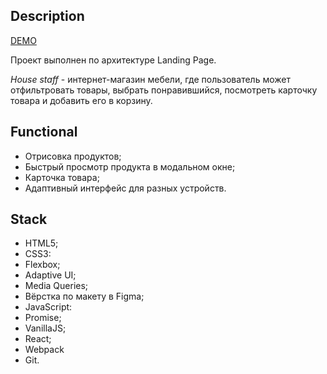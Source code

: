 ## Description
[DEMO](http://ecom-landing.cy39506.tw1.ru)

Проект выполнен по архитектуре Landing Page.

*House staff* - интернет-магазин мебели, где пользователь может отфильтровать товары, выбрать понравившийся, посмотреть карточку товара и добавить его в корзину.

## Functional
- Отрисовка продуктов;
- Быстрый просмотр продукта в модальном окне;
- Карточка товара;
- Адаптивный интерфейс для разных устройств.

## Stack
- HTML5;
- CSS3:
 - Flexbox;
 - Adaptive UI;
 - Media Queries;
- Вёрстка по макету в Figma;
- JavaScript:
 - Promise;
 - VanillaJS;
- React;
- Webpack
- Git.


